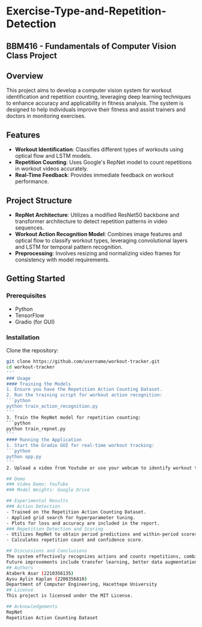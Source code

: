 # Exercise-Type-and-Repetition-Detection
## BBM416 - Fundamentals of Computer Vision Class Project

## Overview
This project aims to develop a computer vision system for workout identification and repetition counting, leveraging deep learning techniques to enhance accuracy and applicability in fitness analysis. The system is designed to help individuals improve their fitness and assist trainers and doctors in monitoring exercises.

## Features
- **Workout Identification**: Classifies different types of workouts using optical flow and LSTM models.
- **Repetition Counting**: Uses Google's RepNet model to count repetitions in workout videos accurately.
- **Real-Time Feedback**: Provides immediate feedback on workout performance.

## Project Structure
- **RepNet Architecture**: Utilizes a modified ResNet50 backbone and transformer architecture to detect repetition patterns in video sequences.
- **Workout Action Recognition Model**: Combines image features and optical flow to classify workout types, leveraging convolutional layers and LSTM for temporal pattern recognition.
- **Preprocessing**: Involves resizing and normalizing video frames for consistency with model requirements.

## Getting Started

### Prerequisites
- Python
- TensorFlow
- Gradio (for GUI)

### Installation
Clone the repository:
   ```sh
   git clone https://github.com/username/workout-tracker.git
   cd workout-tracker
'''
### Usage
#### Training the Models
1. Ensure you have the Repetition Action Counting Dataset.
2. Run the training script for workout action recognition:
```python
  python train_action_recognition.py
'''
3. Train the RepNet model for repetition counting:
```python
python train_repnet.py
'''
#### Running the Application
1. Start the Gradio GUI for real-time workout tracking:
```python
python app.py
'''
2. Upload a video from Youtube or use your webcam to identify workout types and count repetitions.

## Demo
### Video Demo: YouTube
### Model Weights: Google Drive

## Experimental Results
### Action Detection
- Trained on the Repetition Action Counting Dataset.
- Applied grid search for hyperparameter tuning.
- Plots for loss and accuracy are included in the report.
### Repetition Detection and Scoring
- Utilizes RepNet to obtain period predictions and within-period scores.
- Calculates repetition count and confidence score.

## Discussions and Conclusions
The system effectively recognizes actions and counts repetitions, combining CNNs for feature extraction, LSTMs for temporal dependencies, and RepNet for repetition counting.
Future improvements include transfer learning, better data augmentation, and optimization methods.
## Authors
Ataberk Asar (2210356135)
Aysu Aylin Kaplan (2200356810)
Department of Computer Engineering, Hacettepe University
## License
This project is licensed under the MIT License.

## Acknowledgements
RepNet
Repetition Action Counting Dataset
